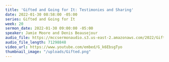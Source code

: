 ```yaml
---
title: 'Gifted and Going for It: Testimonies and Sharing'
date: 2022-01-30 08:58:00 -05:00
series: Gifted and Going for It
week: 20
sermon_date: 2022-01-30 09:00:00 -05:00
speaker: Jamie Moore and Denis Beausejour
audio_file: https://mccsermonaudio.s3.us-east-2.amazonaws.com/2022/Gift+2/Week+20+Gifted+.mp3
audio_file_length: 71298848
video_url: https://www.youtube.com/embed/G_k6EbsgTyo
thumbnail_image: "/uploads/Gifted.png"
---
```


